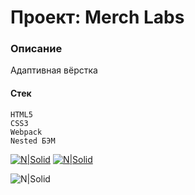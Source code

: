 # Проект: Merch Labs

### Описание  
Адаптивная вёрстка

#### Стек
```
HTML5
CSS3
Webpack
Nested БЭМ
```

[![N|Solid](https://img.shields.io/badge/-Ссылка%20на%20макет%20в%20Figma-green)](https://www.figma.com/file/LO1BgRArT2TCTPgwu6CWkv/MerchLabs?node-id=13%3A2)
[![N|Solid](https://img.shields.io/badge/-Посмотреть%20сайт%20на%20GitHub--Pages-orange)](https://y-georgy.github.io/merch-labs/)



![N|Solid](https://img.shields.io/badge/-©%202021-red)
